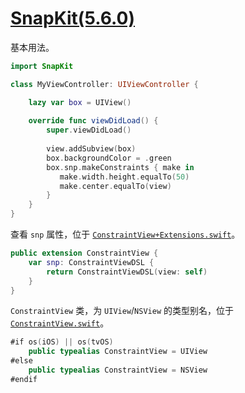 # [SnapKit(5.6.0)](https://github.com/SnapKit/SnapKit/tree/5.6.0)

基本用法。
```swift
import SnapKit

class MyViewController: UIViewController {

    lazy var box = UIView()
    
    override func viewDidLoad() {
        super.viewDidLoad()
        
        view.addSubview(box)
        box.backgroundColor = .green
        box.snp.makeConstraints { make in
           make.width.height.equalTo(50)
           make.center.equalTo(view)
        }
    }
}
```

查看 `snp` 属性，位于 [`ConstraintView+Extensions.swift`](https://github.com/SnapKit/SnapKit/blob/5.6.0/Sources/ConstraintView%2BExtensions.swift)。
```swift
public extension ConstraintView {
    var snp: ConstraintViewDSL {
        return ConstraintViewDSL(view: self)
    }
}
```

`ConstraintView` 类，为 `UIView`/`NSView` 的类型别名，位于 [`ConstraintView.swift`](https://github.com/SnapKit/SnapKit/blob/5.6.0/Sources/ConstraintView.swift)。
```swift
#if os(iOS) || os(tvOS)
    public typealias ConstraintView = UIView
#else
    public typealias ConstraintView = NSView
#endif
```

